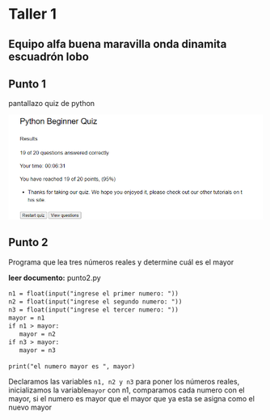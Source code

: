 # Taller 1 
## Equipo alfa buena maravilla onda dinamita escuadrón lobo



## Punto 1 
pantallazo quiz de python 

![image.png](https://github.com/shalomtorress/TALLER1/blob/main/image.png)

## Punto 2
Programa que lea tres números reales y determine cuál es el mayor

**leer documento:** punto2.py
```pseudocode
n1 = float(input("ingrese el primer numero: "))
n2 = float(input("ingrese el segundo numero: "))
n3 = float(input("ingrese el tercer numero: ")) 
mayor = n1
if n1 > mayor:
   mayor = n2
if n3 > mayor:
   mayor = n3

print("el numero mayor es ", mayor)
```
Declaramos las variables ```n1, n2 y n3``` para poner los números reales, inicializamos la variable```mayor``` con n1, comparamos cada numero con el mayor, si el numero es mayor que el mayor que ya esta se asigna como el nuevo mayor
